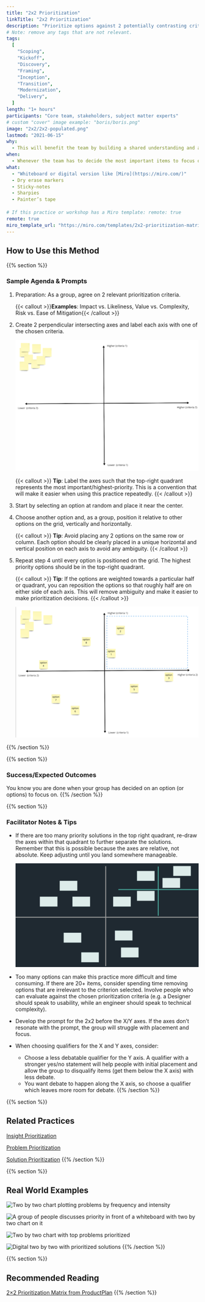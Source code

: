```yaml
---
title: "2x2 Prioritization"
linkTitle: "2x2 Prioritization"
description: "Prioritize options against 2 potentially contrasting criteria to identify the most important options to focus on now."
# Note: remove any tags that are not relevant.
tags:
  [
    "Scoping",
    "Kickoff",
    "Discovery",
    "Framing",
    "Inception",
    "Transition",
    "Modernization",
    "Delivery",
  ]
length: "1+ hours"
participants: "Core team, stakeholders, subject matter experts"
# custom "cover" image example: "boris/boris.png"
image: "2x2/2x2-populated.png"
lastmod: "2021-06-15"
why:
  - This will benefit the team by building a shared understanding and alignment among a group of people in order to more easily determine how best to proceed.
when:
  - Whenever the team has to decide the most important items to focus on when presented with multiple options and there are contrasting opinions on how to proceed.
what:
  - "Whiteboard or digital version like [Miro](https://miro.com/)"
  - Dry erase markers
  - Sticky-notes
  - Sharpies
  - Painter’s tape

# If this practice or workshop has a Miro template: remote: true
remote: true
miro_template_url: "https://miro.com/templates/2x2-prioritization-matrix/"
---
```


## How to Use this Method

{{% section %}}

### Sample Agenda & Prompts

1. Preparation: As a group, agree on 2 relevant prioritization criteria.

   {{< callout >}}**Examples**: Impact vs. Likeliness, Value vs. Complexity, Risk vs. Ease of Mitigation{{< /callout >}}

1. Create 2 perpendicular intersecting axes and label each axis with one of the chosen criteria.

   ![Empty two by two grid](images/2x2-empty.png)

   {{< callout >}}
   **Tip**: Label the axes such that the top-right quadrant represents the most important/highest-priority. This is a convention that will make it easier when using this practice repeatedly.
   {{< /callout >}}

1. Start by selecting an option at random and place it near the center.

1. Choose another option and, as a group, position it relative to other options on the grid, vertically and horizontally.

   {{< callout >}}
   **Tip**: Avoid placing any 2 options on the same row or column. Each option should be clearly placed in a unique horizontal and vertical position on each axis to avoid any ambiguity.
   {{< /callout >}}

1. Repeat step 4 until every option is positioned on the grid. The highest priority options should be in the top-right quadrant.

   {{< callout >}}
   **Tip**: If the options are weighted towards a particular half or quadrant, you can reposition the options so that roughly half are on either side of each axis. This will remove ambiguity and make it easier to make prioritization decisions.
   {{< /callout >}}

   ![Populated two by two grid](images/2x2-populated.png)

{{% /section %}}

{{% section %}}

### Success/Expected Outcomes

You know you are done when your group has decided on an option (or options) to focus on.
{{% /section %}}

{{% section %}}

### Facilitator Notes & Tips

- If there are too many priority solutions in the top right quadrant, re-draw the axes within that quadrant to further separate the solutions. Remember that this is possible because the axes are relative, not absolute. Keep adjusting until you land somewhere manageable.

  ![Re-drawn two by two axis grid](images/2x2-regrid.png)

- Too many options can make this practice more difficult and time consuming. If there are 20+ items, consider spending time removing options that are irrelevant to the criterion selected.
  Involve people who can evaluate against the chosen prioritization criteria (e.g. a Designer should speak to usability, while an engineer should speak to technical complexity).
- Develop the prompt for the 2x2 before the X/Y axes. If the axes don’t resonate with the prompt, the group will struggle with placement and focus.
- When choosing qualifiers for the X and Y axes, consider:
  - Choose a less debatable qualifier for the Y axis. A qualifier with a stronger yes/no statement will help people with initial placement and allow the group to disqualify items (get them below the X axis) with less debate.
  - You want debate to happen along the X axis, so choose a qualifier which leaves more room for debate.
    {{% /section %}}

{{% section %}}

## Related Practices

[Insight Prioritization](/practices/insight-prioritization/)

[Problem Prioritization](/practices/problem-prioritization/)

[Solution Prioritization](/practices/solution-prioritization/)
{{% /section %}}

{{% section %}}

## Real World Examples

![Two by two chart plotting problems by frequency and intensity](/practices/problem-prioritization/images/example-2.jpg)

![A group of people discusses priority in front of a whiteboard with two by two chart on it](/practices/problem-prioritization/images/example-3.jpg)

![Two by two chart with top problems prioritized](/practices/problem-prioritization/images/example-5.jpg)

![Digital two by two with prioritized solutions](/practices/solution-prioritization/images/example-6.jpg)
{{% /section %}}

{{% section %}}

## Recommended Reading

[2×2 Prioritization Matrix from ProductPlan](https://www.productplan.com/glossary/2x2-prioritization-matrix/)
{{% /section %}}
